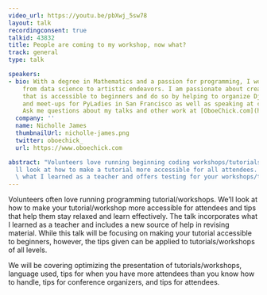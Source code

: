 ```yaml
---
video_url: https://youtu.be/pbXwj_5sw78
layout: talk
recordingconsent: true
talkid: 43832
title: People are coming to my workshop, now what?
track: general
type: talk

speakers:
- bio: With a degree in Mathematics and a passion for programming, I work on projects
    from data science to artistic endeavors. I am passionate about creating a community
    that is accessible to beginners and do so by helping to organize DjangoConUS 2018
    and meet-ups for PyLadies in San Francisco as well as speaking at conferences.
    Ask me questions about my talks and other work at [OboeChick.com](https://www.oboechick.com).
  company: ''
  name: Nicholle James
  thumbnailUrl: nicholle-james.png
  twitter: oboechick_
  url: https://www.oboechick.com

abstract: "Volunteers love running beginning coding workshops/tutorials. We\u2019\
  ll look at how to make a tutorial more accessible for all attendees. The talk incorporates\
  \ what I learned as a teacher and offers testing for your workshops/tutorials."
---
```

Volunteers often love running programming tutorial/workshops. We’ll look at how to make your tutorial/workshop more accessible for attendees and tips that help them stay relaxed and learn effectively. The talk incorporates what I learned as a teacher and includes a new source of help in revising material. While this talk will be focusing on making your tutorial  accessible to beginners, however, the tips given can be applied to tutorials/workshops of all levels.

We will be covering optimizing the presentation of tutorials/workshops, language used, tips for when you have more attendees than you know how to handle, tips for conference organizers, and tips for attendees.
